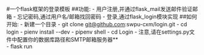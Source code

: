 #一个flask框架的登录模板
##功能:
    - 用户注册,并通过flask_mail发送邮件验证邮箱
    - 忘记密码,通过用户名/邮箱找回密码
    - 登录,通过flask_login模块实现
##如何开始:
    - 新建一个目录
    - git clone git@github.com:swpu-cxm/login.git
    - cd login
    - pienv install --dev
    - pipenv shell
    - cd Login
    - 注意,请在settings.py文件中配置你的数据库路径和SMTP邮箱服务器**\
    - flask run
    
